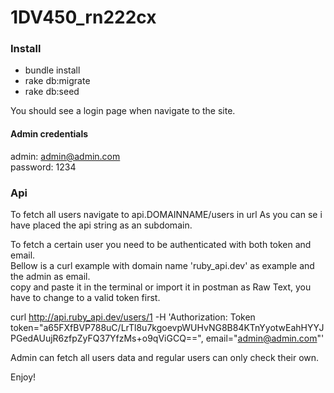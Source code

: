 # 1DV450_rn222cx

### Install
* bundle install
* rake db:migrate
* rake db:seed

You should see a login page when navigate to the site.

#### Admin credentials
admin: admin@admin.com  
password: 1234

### Api

To fetch all users navigate to api.DOMAINNAME/users in url
As you can se i have placed the api string as an subdomain.

To fetch a certain user you need to be authenticated with both token and email.  
Bellow is a curl example with domain name 'ruby_api.dev' as example and the admin as email.  
copy and paste it in the terminal or import it in postman as Raw Text, you have to change to a valid token first.


curl http://api.ruby_api.dev/users/1 -H 'Authorization: Token token="a65FXfBVP788uC/LrTl8u7kgoevpWUHvNG8B84KTnYyotwEahHYYJPGedAUujR6zfpZyFQ37YfzMs+o9qViGCQ==", email="admin@admin.com"'

Admin can fetch all users data and regular users can only check their own.



Enjoy!
